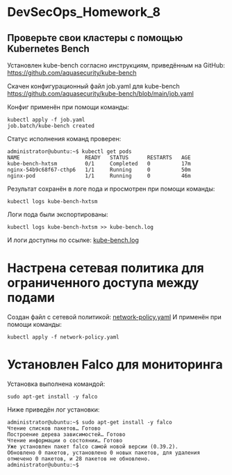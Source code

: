 # DevSecOps_Homework_8


## Проверьте свои кластеры с помощью Kubernetes Bench
Установлен kube-bench согласно инструкциям, приведённым на GitHub:
https://github.com/aquasecurity/kube-bench


Скачен конфигурационный файл job.yaml для kube-bench
https://github.com/aquasecurity/kube-bench/blob/main/job.yaml

Конфиг применён при помощи команды:

```
kubectl apply -f job.yaml
job.batch/kube-bench created
```
Статус исполнения команд проверен:

```
administrator@ubuntu:~$ kubectl get pods
NAME                     READY   STATUS      RESTARTS   AGE
kube-bench-hxtsm         0/1     Completed   0          17m
nginx-54b9c68f67-cthp6   1/1     Running     0          50m
nginx-pod                1/1     Running     0          46m
```

Результат сохранён в логе пода и просмотрен при помощи команды:

```
kubectl logs kube-bench-hxtsm
```


Логи пода были экспортированы:

```
kubectl logs kube-bench-hxtsm >> kube-bench.log
```

И логи доступны по ссылке: [kube-bench.log](/logs/kube-bench.log)

# Настрена сетевая политика для ограниченного доступа между подами
Создан файл с сетевой политикой: [network-policy.yaml](/files/network-policy.yaml)
И применён при помощи команды:

```
kubectl apply -f network-policy.yaml
```

# Установлен Falco для мониторинга
Установка выполнена командой:
```
sudo apt-get install -y falco
```
Ниже приведён лог установки:

```
administrator@ubuntu:~$ sudo apt-get install -y falco
Чтение списков пакетов… Готово
Построение дерева зависимостей… Готово
Чтение информации о состоянии… Готово         
Уже установлен пакет falco самой новой версии (0.39.2).
Обновлено 0 пакетов, установлено 0 новых пакетов, для удаления отмечено 0 пакетов, и 28 пакетов не обновлено.
administrator@ubuntu:~$ 
```